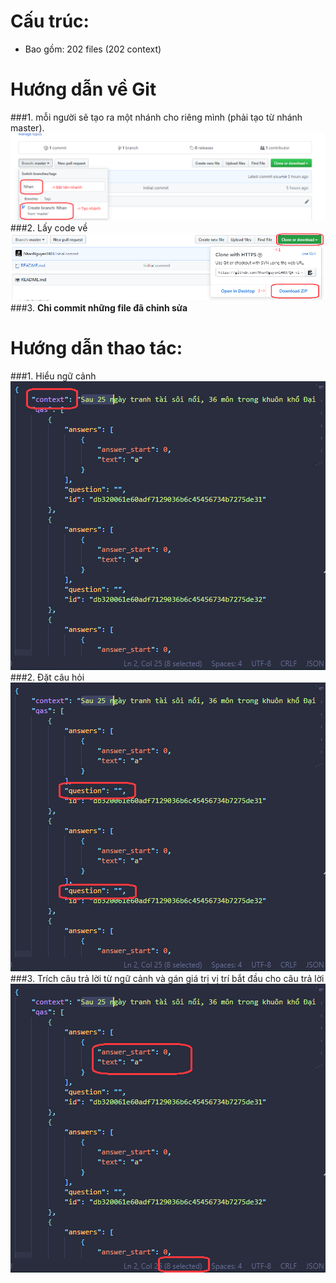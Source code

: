 # Cấu trúc:
- Bao gồm: 202 files (202 context)

# Hướng dẫn về Git
###1. mỗi người sẽ tạo ra một nhánh cho riêng mình (phải tạo từ nhánh master).
![](pic/brand.png)
###2. Lấy code về
![](pic/clone-code.png)
###3. **Chỉ commit những file đã chỉnh sửa**

# Hướng dẫn thao tác:
###1. Hiểu ngữ cảnh
![](pic/context.png)
###2. Đặt câu hỏi
![](pic/question.png)
###3. Trích câu trả lời từ ngữ cảnh và gán giá trị vị trí bắt đầu cho câu trả lời
![](pic/answer.png)